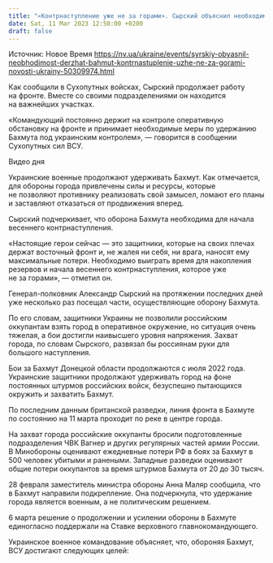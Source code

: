 ```yaml
---
title: "«Контрнаступление уже не за горами». Сырский объяснил необходимость удерживать Бахмут"
date: Sat, 11 Mar 2023 12:50:00 +0200
draft: false
---
```

Источник: Новое Время https://nv.ua/ukraine/events/syrskiy-obyasnil-neobhodimost-derzhat-bahmut-kontrnastuplenie-uzhe-ne-za-gorami-novosti-ukrainy-50309974.html


Как сообщили в Сухопутных войсках, Сырский продолжает работу на фронте. Вместе со своими подразделениями он находится на важнейших участках.

«Командующий постоянно держит на контроле оперативную обстановку на фронте и принимает необходимые меры по удержанию Бахмута под украинским контролем», — говорится в сообщении Сухопутных сил ВСУ.

  Видео дня   

Украинские военные продолжают удерживать Бахмут. Как отмечается, для обороны города привлечены силы и ресурсы, которые не позволяют противнику реализовать свой замысел, ломают его планы и заставляют отказаться от продвижения вперед.

Сырский подчеркивает, что оборона Бахмута необходима для начала весеннего контрнаступления.

«Настоящие герои сейчас — это защитники, которые на своих плечах держат восточный фронт и, не жалея ни себя, ни врага, наносят ему максимальные потери. Необходимо выиграть время для накопления резервов и начала весеннего контрнаступления, которое уже не за горами», — отметил он.

Генерал-полковник Александр Сырский на протяжении последних дней уже несколько раз посещал части, осуществляющие оборону Бахмута.

По его словам, защитники Украины не позволили российским оккупантам взять город в оперативное окружение, но ситуация очень тяжелая, а бои достигли наивысшего уровня напряжения. Захват города, по словам Сырского, развязал бы россиянам руки для большого наступления.

Бои за Бахмут Донецкой области продолжаются с июля 2022 года. Украинские защитники продолжают удерживать город на фоне постоянных штурмов российских войск, безуспешно пытающихся окружить и захватить Бахмут.

По последним данным британской разведки, линия фронта в Бахмуте по состоянию на 11 марта проходит по реке в центре города.

На захват города российские оккупанты бросили подготовленные подразделения ЧВК Вагнер и других регулярных частей армии России. В Минобороны оценивают ежедневные потери РФ в боях за Бахмут в 500 человек убитыми и ранеными. Западные разведки оценивают общие потери оккупантов за время штурмов Бахмута от 20 до 30 тысяч.

28 февраля заместитель министра обороны Анна Маляр сообщила, что в Бахмут направили подкрепление. Она подчеркнула, что удержание города является военным, а не политическим решением.

6 марта решение о продолжении и усилении обороны в Бахмуте единогласно поддержали на Ставке верховного главнокомандующего.

Украинское военное командование объясняет, что, обороняя Бахмут, ВСУ достигают следующих целей:
